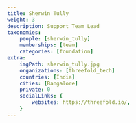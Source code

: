 ```yaml
---
title: Sherwin Tully
weight: 3
description: Support Team Lead
taxonomies:
    people: [sherwin_tully]
    memberships: [team]
    categories: [foundation]
extra:
    imgPath: sherwin_tully.jpg
    organizations: [threefold_tech]
    countries: [India]
    cities: [Bangalore]
    private: 0
    socialLinks: {
        websites: https://threefold.io/,
    }
---
```


<!--

Support Team Lead: I bring to the ThreeFold circle years of support experience having facilitated markets across Advertising & Design and E-commerce platforms. With the evolution of technology, I was introduced to a peer-to-peer, decentralized Internet & cloud infrastructure. 

I manage the whole nine yards of support and when I am not being a digital nomad, I love the sound of music and the freedom of a happy camper.

--!>